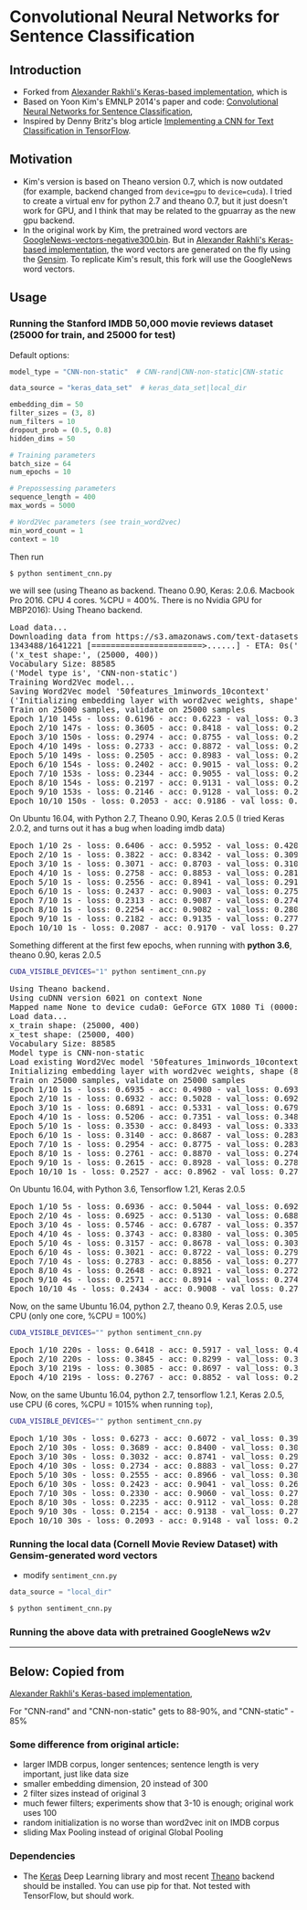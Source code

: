 # Convolutional Neural Networks for Sentence Classification

## Introduction
- Forked from [Alexander Rakhli's Keras-based implementation](https://github.com/alexander-rakhlin/CNN-for-Sentence-Classification-in-Keras), which is
- Based on Yoon Kim's EMNLP 2014's paper and code: [Convolutional Neural Networks for Sentence Classification](https://github.com/yoonkim/CNN_sentence), 
- Inspired by Denny Britz's blog article [Implementing a CNN for Text Classification in TensorFlow](http://www.wildml.com/2015/12/implementing-a-cnn-for-text-classification-in-tensorflow/).

## Motivation
- Kim's version is based on Theano version 0.7, which is now outdated (for example, backend changed from `device=gpu` to `device=cuda`). I tried to create a virtual env for python 2.7 and theano 0.7, but it just doesn't work for GPU, and I think that may be related to the gpuarray as the new gpu backend. 
- In the original work by Kim, the pretrained word vectors are [GoogleNews-vectors-negative300.bin](https://code.google.com/archive/p/word2vec/).
But in [Alexander Rakhli's Keras-based implementation](https://github.com/alexander-rakhlin/CNN-for-Sentence-Classification-in-Keras),
the word vectors are generated on the fly using the [Gensim](https://radimrehurek.com/gensim/).
To replicate Kim's result, this fork will use the GoogleNews word vectors.

## Usage

### Running the Stanford IMDB 50,000 movie reviews dataset (25000 for train, and 25000 for test)
Default options:
```python
model_type = "CNN-non-static"  # CNN-rand|CNN-non-static|CNN-static

data_source = "keras_data_set"  # keras_data_set|local_dir

embedding_dim = 50
filter_sizes = (3, 8)
num_filters = 10
dropout_prob = (0.5, 0.8)
hidden_dims = 50

# Training parameters
batch_size = 64
num_epochs = 10

# Prepossessing parameters
sequence_length = 400
max_words = 5000

# Word2Vec parameters (see train_word2vec)
min_word_count = 1
context = 10
```

Then run
```bash
$ python sentiment_cnn.py
```
we will see (using Theano as backend. Theano 0.90, Keras: 2.0.6. Macbook Pro 2016. CPU 4 cores. %CPU = 400%. There is no Nvidia GPU for MBP2016):
Using Theano backend.
<pre>
Load data...
Downloading data from https://s3.amazonaws.com/text-datasets/imdb_word_index.json
1343488/1641221 [=======================>......] - ETA: 0s('x_train shape:', (25000, 400))
('x_test shape:', (25000, 400))
Vocabulary Size: 88585
('Model type is', 'CNN-non-static')
Training Word2Vec model...
Saving Word2Vec model '50features_1minwords_10context'
('Initializing embedding layer with word2vec weights, shape', (88585, 50))
Train on 25000 samples, validate on 25000 samples
Epoch 1/10 145s - loss: 0.6196 - acc: 0.6223 - val_loss: 0.3755 - val_acc: 0.8437
Epoch 2/10 147s - loss: 0.3605 - acc: 0.8418 - val_loss: 0.2942 - val_acc: 0.8841
Epoch 3/10 150s - loss: 0.2974 - acc: 0.8755 - val_loss: 0.2847 - val_acc: 0.8820
Epoch 4/10 149s - loss: 0.2733 - acc: 0.8872 - val_loss: 0.2662 - val_acc: 0.8928
Epoch 5/10 149s - loss: 0.2505 - acc: 0.8983 - val_loss: 0.2625 - val_acc: 0.8921
Epoch 6/10 154s - loss: 0.2402 - acc: 0.9015 - val_loss: 0.2622 - val_acc: 0.8922
Epoch 7/10 153s - loss: 0.2344 - acc: 0.9055 - val_loss: 0.2626 - val_acc: 0.8913
Epoch 8/10 154s - loss: 0.2197 - acc: 0.9131 - val_loss: 0.2626 - val_acc: 0.8906
Epoch 9/10 153s - loss: 0.2146 - acc: 0.9128 - val_loss: 0.2652 - val_acc: 0.8890
Epoch 10/10 150s - loss: 0.2053 - acc: 0.9186 - val_loss: 0.2659 - val_acc: 0.8905
</pre>

On Ubuntu 16.04, with Python 2.7, Theano 0.90, Keras 2.0.5 (I tried Keras 2.0.2, and turns out it has a bug when loading imdb data)
<pre>
Epoch 1/10 2s - loss: 0.6406 - acc: 0.5952 - val_loss: 0.4204 - val_acc: 0.8214
Epoch 2/10 1s - loss: 0.3822 - acc: 0.8342 - val_loss: 0.3098 - val_acc: 0.8704
Epoch 3/10 1s - loss: 0.3071 - acc: 0.8703 - val_loss: 0.3107 - val_acc: 0.8696
Epoch 4/10 1s - loss: 0.2758 - acc: 0.8853 - val_loss: 0.2817 - val_acc: 0.8846
Epoch 5/10 1s - loss: 0.2556 - acc: 0.8941 - val_loss: 0.2910 - val_acc: 0.8750
Epoch 6/10 1s - loss: 0.2437 - acc: 0.9003 - val_loss: 0.2750 - val_acc: 0.8856
Epoch 7/10 1s - loss: 0.2313 - acc: 0.9087 - val_loss: 0.2749 - val_acc: 0.8848
Epoch 8/10 1s - loss: 0.2254 - acc: 0.9082 - val_loss: 0.2800 - val_acc: 0.8821
Epoch 9/10 1s - loss: 0.2182 - acc: 0.9135 - val_loss: 0.2774 - val_acc: 0.8840
Epoch 10/10 1s - loss: 0.2087 - acc: 0.9170 - val_loss: 0.2784 - val_acc: 0.8847
</pre>

Something different at the first few epochs, when running with **python 3.6**, theano 0.90, keras 2.0.5
```bash
CUDA_VISIBLE_DEVICES="1" python sentiment_cnn.py
```
<pre>
Using Theano backend.
Using cuDNN version 6021 on context None
Mapped name None to device cuda0: GeForce GTX 1080 Ti (0000:03:00.0)
Load data...
x_train shape: (25000, 400)
x_test shape: (25000, 400)
Vocabulary Size: 88585
Model type is CNN-non-static
Load existing Word2Vec model '50features_1minwords_10context'
Initializing embedding layer with word2vec weights, shape (88585, 50)
Train on 25000 samples, validate on 25000 samples
Epoch 1/10 1s - loss: 0.6935 - acc: 0.4980 - val_loss: 0.6932 - val_acc: 0.5000
Epoch 2/10 1s - loss: 0.6932 - acc: 0.5028 - val_loss: 0.6929 - val_acc: 0.5159
Epoch 3/10 1s - loss: 0.6891 - acc: 0.5331 - val_loss: 0.6791 - val_acc: 0.5936
Epoch 4/10 1s - loss: 0.5206 - acc: 0.7351 - val_loss: 0.3486 - val_acc: 0.8596
Epoch 5/10 1s - loss: 0.3530 - acc: 0.8493 - val_loss: 0.3337 - val_acc: 0.8500
Epoch 6/10 1s - loss: 0.3140 - acc: 0.8687 - val_loss: 0.2831 - val_acc: 0.8863
Epoch 7/10 1s - loss: 0.2954 - acc: 0.8775 - val_loss: 0.2835 - val_acc: 0.8842
Epoch 8/10 1s - loss: 0.2761 - acc: 0.8870 - val_loss: 0.2747 - val_acc: 0.8858
Epoch 9/10 1s - loss: 0.2615 - acc: 0.8928 - val_loss: 0.2787 - val_acc: 0.8822
Epoch 10/10 1s - loss: 0.2527 - acc: 0.8962 - val_loss: 0.2711 - val_acc: 0.8888
</pre>


On Ubuntu 16.04, with Python 3.6, Tensorflow 1.21, Keras 2.0.5
<pre>
Epoch 1/10 5s - loss: 0.6936 - acc: 0.5044 - val_loss: 0.6929 - val_acc: 0.5106
Epoch 2/10 4s - loss: 0.6925 - acc: 0.5130 - val_loss: 0.6888 - val_acc: 0.5500
Epoch 3/10 4s - loss: 0.5746 - acc: 0.6787 - val_loss: 0.3575 - val_acc: 0.8535
Epoch 4/10 4s - loss: 0.3743 - acc: 0.8380 - val_loss: 0.3058 - val_acc: 0.8775
Epoch 5/10 4s - loss: 0.3157 - acc: 0.8678 - val_loss: 0.3039 - val_acc: 0.8711
Epoch 6/10 4s - loss: 0.3021 - acc: 0.8722 - val_loss: 0.2795 - val_acc: 0.8863
Epoch 7/10 4s - loss: 0.2783 - acc: 0.8856 - val_loss: 0.2779 - val_acc: 0.8873
Epoch 8/10 4s - loss: 0.2648 - acc: 0.8921 - val_loss: 0.2720 - val_acc: 0.8880
Epoch 9/10 4s - loss: 0.2571 - acc: 0.8914 - val_loss: 0.2744 - val_acc: 0.8885
Epoch 10/10 4s - loss: 0.2434 - acc: 0.9008 - val_loss: 0.2744 - val_acc: 0.8862
</pre>

Now, on the same Ubuntu 16.04, python 2.7, theano 0.9, Keras 2.0.5, use CPU (only one core, %CPU  = 100%)
```bash
CUDA_VISIBLE_DEVICES="" python sentiment_cnn.py
```
<pre>
Epoch 1/10 220s - loss: 0.6418 - acc: 0.5917 - val_loss: 0.4179 - val_acc: 0.8231
Epoch 2/10 220s - loss: 0.3845 - acc: 0.8299 - val_loss: 0.3086 - val_acc: 0.8724
Epoch 3/10 219s - loss: 0.3085 - acc: 0.8697 - val_loss: 0.3131 - val_acc: 0.8679
Epoch 4/10 219s - loss: 0.2767 - acc: 0.8852 - val_loss: 0.2822 - val_acc: 0.8839
</pre>

Now, on the same Ubuntu 16.04, python 2.7, tensorflow 1.2.1, Keras 2.0.5, use CPU (6 cores, %CPU = 1015% when running `top`),
```bash
CUDA_VISIBLE_DEVICES="" python sentiment_cnn.py
```
<pre>
Epoch 1/10 30s - loss: 0.6273 - acc: 0.6072 - val_loss: 0.3935 - val_acc: 0.8368
Epoch 2/10 30s - loss: 0.3689 - acc: 0.8400 - val_loss: 0.3056 - val_acc: 0.8756
Epoch 3/10 30s - loss: 0.3032 - acc: 0.8741 - val_loss: 0.2908 - val_acc: 0.8822
Epoch 4/10 30s - loss: 0.2734 - acc: 0.8883 - val_loss: 0.2747 - val_acc: 0.8889
Epoch 5/10 30s - loss: 0.2555 - acc: 0.8966 - val_loss: 0.3084 - val_acc: 0.8652
Epoch 6/10 30s - loss: 0.2423 - acc: 0.9041 - val_loss: 0.2698 - val_acc: 0.8867
Epoch 7/10 30s - loss: 0.2330 - acc: 0.9060 - val_loss: 0.2717 - val_acc: 0.8874
Epoch 8/10 30s - loss: 0.2235 - acc: 0.9112 - val_loss: 0.2846 - val_acc: 0.8808
Epoch 9/10 30s - loss: 0.2154 - acc: 0.9138 - val_loss: 0.2758 - val_acc: 0.8858
Epoch 10/10 30s - loss: 0.2093 - acc: 0.9148 - val_loss: 0.2743 - val_acc: 0.8862
</pre>



### Running the local data (Cornell Movie Review Dataset) with Gensim-generated word vectors
- modify `sentiment_cnn.py`
```python
data_source = "local_dir"
```

```bash
$ python sentiment_cnn.py
```

### Running the above data with pretrained GoogleNews w2v



---
## Below: Copied from 
[Alexander Rakhli's Keras-based implementation](https://github.com/alexander-rakhlin/CNN-for-Sentence-Classification-in-Keras),

For "CNN-rand" and "CNN-non-static" gets to 88-90%, and "CNN-static" - 85%
### Some difference from original article:
* larger IMDB corpus, longer sentences; sentence length is very important, just like data size
* smaller embedding dimension, 20 instead of 300
* 2 filter sizes instead of original 3
* much fewer filters; experiments show that 3-10 is enough; original work uses 100
* random initialization is no worse than word2vec init on IMDB corpus
* sliding Max Pooling instead of original Global Pooling

### Dependencies

* The [Keras](http://keras.io/) Deep Learning library and most recent [Theano](http://deeplearning.net/software/theano/install.html#install) backend should be installed. You can use pip for that. 
Not tested with TensorFlow, but should work.
